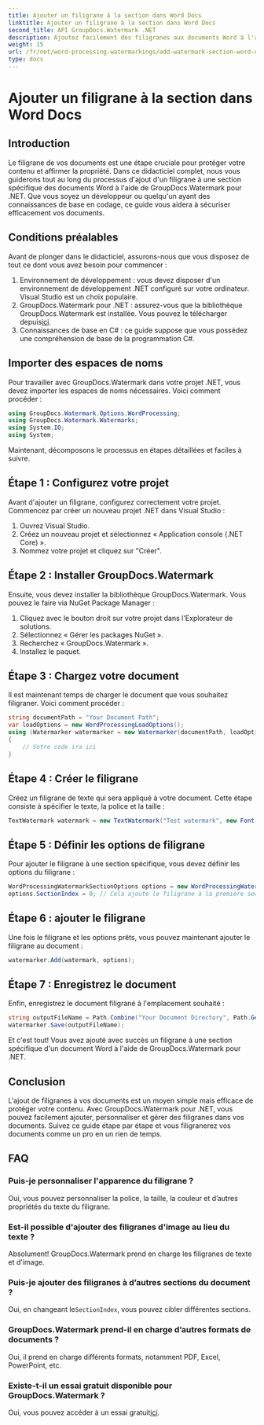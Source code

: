 ```yaml
---
title: Ajouter un filigrane à la section dans Word Docs
linktitle: Ajouter un filigrane à la section dans Word Docs
second_title: API GroupDocs.Watermark .NET
description: Ajoutez facilement des filigranes aux documents Word à l'aide de GroupDocs.Watermark pour .NET. Protégez votre contenu avec ce guide simple.
weight: 15
url: /fr/net/word-processing-watermarkings/add-watermark-section-word-docs/
type: docs
---
```

# Ajouter un filigrane à la section dans Word Docs

## Introduction
Le filigrane de vos documents est une étape cruciale pour protéger votre contenu et affirmer la propriété. Dans ce didacticiel complet, nous vous guiderons tout au long du processus d'ajout d'un filigrane à une section spécifique des documents Word à l'aide de GroupDocs.Watermark pour .NET. Que vous soyez un développeur ou quelqu'un ayant des connaissances de base en codage, ce guide vous aidera à sécuriser efficacement vos documents.
## Conditions préalables
Avant de plonger dans le didacticiel, assurons-nous que vous disposez de tout ce dont vous avez besoin pour commencer :
1. Environnement de développement : vous devez disposer d'un environnement de développement .NET configuré sur votre ordinateur. Visual Studio est un choix populaire.
2.  GroupDocs.Watermark pour .NET : assurez-vous que la bibliothèque GroupDocs.Watermark est installée. Vous pouvez le télécharger depuis[ici](https://releases.groupdocs.com/Watermark/net/).
3. Connaissances de base en C# : ce guide suppose que vous possédez une compréhension de base de la programmation C#.
## Importer des espaces de noms
Pour travailler avec GroupDocs.Watermark dans votre projet .NET, vous devez importer les espaces de noms nécessaires. Voici comment procéder :
```csharp
using GroupDocs.Watermark.Options.WordProcessing;
using GroupDocs.Watermark.Watermarks;
using System.IO;
using System;
```
Maintenant, décomposons le processus en étapes détaillées et faciles à suivre.
## Étape 1 : Configurez votre projet
Avant d'ajouter un filigrane, configurez correctement votre projet. Commencez par créer un nouveau projet .NET dans Visual Studio :
1. Ouvrez Visual Studio.
2. Créez un nouveau projet et sélectionnez « Application console (.NET Core) ».
3. Nommez votre projet et cliquez sur "Créer".
## Étape 2 : Installer GroupDocs.Watermark
Ensuite, vous devez installer la bibliothèque GroupDocs.Watermark. Vous pouvez le faire via NuGet Package Manager :
1. Cliquez avec le bouton droit sur votre projet dans l'Explorateur de solutions.
2. Sélectionnez « Gérer les packages NuGet ».
3. Recherchez « GroupDocs.Watermark ».
4. Installez le paquet.
## Étape 3 : Chargez votre document
Il est maintenant temps de charger le document que vous souhaitez filigraner. Voici comment procéder :
```csharp
string documentPath = "Your Document Path";
var loadOptions = new WordProcessingLoadOptions();
using (Watermarker watermarker = new Watermarker(documentPath, loadOptions))
{
    // Votre code ira ici
}
```
## Étape 4 : Créer le filigrane
Créez un filigrane de texte qui sera appliqué à votre document. Cette étape consiste à spécifier le texte, la police et la taille :
```csharp
TextWatermark watermark = new TextWatermark("Test watermark", new Font("Arial", 19));
```
## Étape 5 : Définir les options de filigrane
Pour ajouter le filigrane à une section spécifique, vous devez définir les options du filigrane :
```csharp
WordProcessingWatermarkSectionOptions options = new WordProcessingWatermarkSectionOptions();
options.SectionIndex = 0; // Cela ajoute le filigrane à la première section
```
## Étape 6 : ajouter le filigrane
Une fois le filigrane et les options prêts, vous pouvez maintenant ajouter le filigrane au document :
```csharp
watermarker.Add(watermark, options);
```
## Étape 7 : Enregistrez le document
Enfin, enregistrez le document filigrané à l'emplacement souhaité :
```csharp
string outputFileName = Path.Combine("Your Document Directory", Path.GetFileName(documentPath));
watermarker.Save(outputFileName);
```
Et c'est tout! Vous avez ajouté avec succès un filigrane à une section spécifique d'un document Word à l'aide de GroupDocs.Watermark pour .NET.
## Conclusion
L'ajout de filigranes à vos documents est un moyen simple mais efficace de protéger votre contenu. Avec GroupDocs.Watermark pour .NET, vous pouvez facilement ajouter, personnaliser et gérer des filigranes dans vos documents. Suivez ce guide étape par étape et vous filigranerez vos documents comme un pro en un rien de temps.
## FAQ
### Puis-je personnaliser l'apparence du filigrane ?
Oui, vous pouvez personnaliser la police, la taille, la couleur et d’autres propriétés du texte du filigrane.
### Est-il possible d'ajouter des filigranes d'image au lieu du texte ?
Absolument! GroupDocs.Watermark prend en charge les filigranes de texte et d'image.
### Puis-je ajouter des filigranes à d’autres sections du document ?
 Oui, en changeant le`SectionIndex`, vous pouvez cibler différentes sections.
### GroupDocs.Watermark prend-il en charge d’autres formats de documents ?
Oui, il prend en charge différents formats, notamment PDF, Excel, PowerPoint, etc.
### Existe-t-il un essai gratuit disponible pour GroupDocs.Watermark ?
 Oui, vous pouvez accéder à un essai gratuit[ici](https://releases.groupdocs.com/).